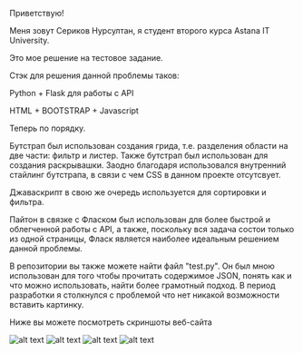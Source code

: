 Приветствую!

Меня зовут Сериков Нурсултан, я студент второго курса Astana IT University.

Это мое решение на тестовое задание.

Стэк для решения данной проблемы таков:

Python + Flask для работы с API

HTML + BOOTSTRAP + Javascript

Теперь по порядку.

Бутстрап был использован создания грида, т.е. разделения области на две части: фильтр и листер. Также бутстрап был использован для создания раскрывашки. Заодно благодаря использовался внутренний стайлинг бутстрапа, в связи с чем CSS в данном проекте отсутсвует.

Джаваскрипт в свою же очередь используется для сортировки и фильтра. 

Пайтон в связке с Фласком был использован для более быстрой и облегченной работы с API, а также, поскольку вся задача состои только из одной страницы, Фласк является наиболее идеальным решением данной проблемы.

В репозитории вы также можете найти файл "test.py". Он был мною использован для того чтобы прочитать содержимое JSON, понять как и что можно использовать, найти более грамотный подход.
В период разработки я столкнулся с проблемой что нет никакой возможности вставить картинку.

Ниже вы можете посмотреть скриншоты веб-сайта

![alt text](https://github.com/news-website/blob/master/src/1.png)
![alt text](example.com/logo.png)
![alt text](example.com/logo.png)
![alt text](example.com/logo.png)
